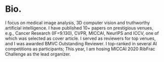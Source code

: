 # Bio.
I focus on medical image analysis, 3D computer vision and truthworthy artificial intelligence. I have published 10+ papers on prestigious venues, e.g., Cancer Research (IF=9.130), CVPR, MICCAI, NeurIPS and ICCV, one of which was selected as cover article. I served as reviewers for top venues, and I was awarded BMVC Outstanding Reviewer. I top-ranked in several AI competitions as participants; This year, I am hosing MICCAI 2020 RibFrac Challenge as the lead organizer.

